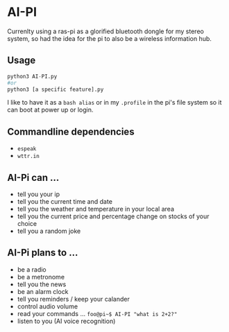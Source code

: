 # AI-PI
Currenlty using a ras-pi as a glorified bluetooth dongle for my stereo system, so had the idea for the pi to also be a wireless information hub.

## Usage
```py
python3 AI-PI.py 
#or
python3 [a specific feature].py
```
I like to have it as a `bash alias` or in my `.profile` in the pi's file system so it can boot at power up or login.

## Commandline dependencies
 - `espeak`
 - `wttr.in`

## AI-Pi can ...
 - tell you your ip
 - tell you the current time and date
 - tell you the weather and temperature in your local area
 - tell you the current price and percentage change on stocks of your choice
 - tell you a random joke
 
## AI-Pi plans to ...
 - be a radio
 - be a metronome
 - tell you the news 
 - be an alarm clock
 - tell you reminders / keep your calander
 - control audio volume
 - read your commands ... `foo@pi~$ AI-PI "what is 2+2?"`
 - listen to you (AI voice recognition)
